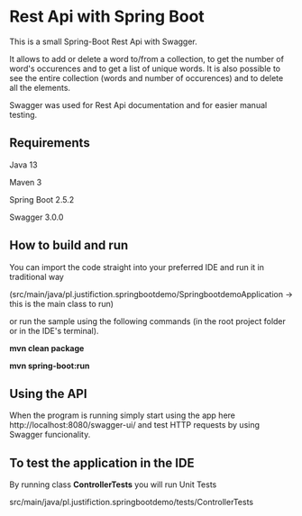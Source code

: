 # Rest Api with Spring Boot

This is a small Spring-Boot Rest Api with Swagger.

It allows to add or delete a word to/from a collection, to get the number of word's occurences and to get a list of unique words. 
It is also possible to see the entire collection (words and number of occurences) and to delete all the elements.

Swagger was used for Rest Api documentation and for easier manual testing.

<h2> Requirements </h2>

Java 13

Maven 3 

Spring Boot 2.5.2

Swagger 3.0.0

<h2> How to build and run </h2>

You can import the code straight into your preferred IDE and run it in traditional way 

(src/main/java/pl.justifiction.springbootdemo/SpringbootdemoApplication -> this is the main class to run)

or run the sample using the following commands (in the root project folder or in the IDE's terminal).

<b>mvn clean package

mvn spring-boot:run</b>

<h2> Using the API </h2>

When the program is running simply start using the app here http://localhost:8080/swagger-ui/ and test HTTP requests by using Swagger funcionality. 

<h2> To test the application in the IDE </h2>

By running class <b>ControllerTests</b> you will run Unit Tests

src/main/java/pl.justifiction.springbootdemo/tests/ControllerTests
